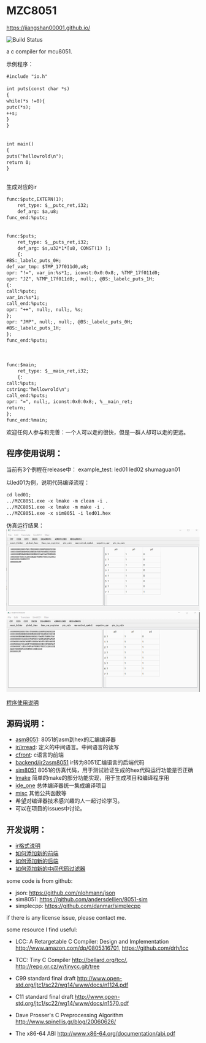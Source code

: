 # MZC8051

https://jiangshan00001.github.io/

![Build Status](https://github.com/Jiangshan00001/MZC8051/workflows/mzc8051_ubuntu_build/badge.svg)


a c compiler for mcu8051.



示例程序：


```
#include "io.h"

int puts(const char *s)
{
while(*s !=0){
putc(*s);
++s;
}
}


int main()
{
puts("hellowrold\n");
return 0;
}


```


生成对应的ir

```
func:$putc,EXTERN(1);
	ret_type: $__putc_ret,i32;
	def_arg: $a,u8;
func_end:%putc;


func:$puts;
	ret_type: $__puts_ret,i32;
	def_arg: $s,u32*1*[u8, CONST(1) ];
	{:
#BS:_labelc_puts_0H;
def_var_tmp: $TMP_17f011d0,u8;
opr: "!=", var_in:%s*1;, iconst:0x0:0x8;, %TMP_17f011d0;
opr: "JZ", %TMP_17f011d0;, null;, @BS:_labelc_puts_1H;
{:
call:%putc;
var_in:%s*1;
call_end:%putc;
opr: "++", null;, null;, %s;
};
opr: "JMP", null;, null;, @BS:_labelc_puts_0H;
#BS:_labelc_puts_1H;
};
func_end:%puts;



func:$main;
	ret_type: $__main_ret,i32;
	{:
call:%puts;
cstring:"hellowrold\n";
call_end:%puts;
opr: "=", null;, iconst:0x0:0x8;, %__main_ret;
return;
};
func_end:%main;

```














欢迎任何人参与和完善：一个人可以走的很快，但是一群人却可以走的更远。


## 程序使用说明：

当前有3个例程在release中：
example_test: led01 led02 shumaguan01

以led01为例，说明代码编译流程：
```
cd led01;
../MZC8051.exe -x lmake -m clean -i .
../MZC8051.exe -x lmake -m make -i .
../MZC8051.exe -x sim8051 -i led01.hex
```
仿真运行结果：
![led01-p2.0闪烁](doc/led01.gif)
![led02-p2口跑马灯](doc/led02.gif)


[程序使用说明](doc/usage.md)




## 源码说明：

- [asm8051](doc/asm8051.md): 8051的asm到hex的汇编编译器
- [ir/irread](doc/ir.md): 定义的中间语言。中间语言的读写
- [cfront](doc/cfront.md): c语言的前端
- [backend/ir2asm8051](doc/ir2asm8051.md) ir转为8051汇编语言的后端代码
- [sim8051](doc/sim8051.md) 8051的仿真代码，用于测试验证生成的hex代码运行功能是否正确
- [lmake](doc/lmake.md) 简单的make的部分功能实现，用于生成项目和编译程序用
- [ide_one](doc/ide_one.md) 总体编译器统一集成编译项目
- [misc](doc/misc.md) 其他公共函数等
- 希望对编译器技术感兴趣的人一起讨论学习。
- 可以在项目的issues中讨论。

## 开发说明：

- [ir格式说明](doc/ir_format.md)
- [如何添加新的前端](doc/add_new_front_how_to.md)
- [如何添加新的后端](doc/add_new_backend_how_to.md)
- [如何添加新的中间代码过滤器](doc/add_new_filter_how_to.md)


some code is from github:

- json: https://github.com/nlohmann/json
- sim8051: https://github.com/andersdellien/8051-sim
- simplecpp: https://github.com/danmar/simplecpp

if there is any license issue, please contact me.

some resource I find useful:
-   LCC: A Retargetable C Compiler: Design and Implementation
    http://www.amazon.com/dp/0805316701,
    https://github.com/drh/lcc

-   TCC: Tiny C Compiler
    http://bellard.org/tcc/,
    http://repo.or.cz/w/tinycc.git/tree

-   C99 standard final draft
    http://www.open-std.org/jtc1/sc22/wg14/www/docs/n1124.pdf

-   C11 standard final draft
    http://www.open-std.org/jtc1/sc22/wg14/www/docs/n1570.pdf

-   Dave Prosser's C Preprocessing Algorithm
    http://www.spinellis.gr/blog/20060626/

-   The x86-64 ABI
    http://www.x86-64.org/documentation/abi.pdf
